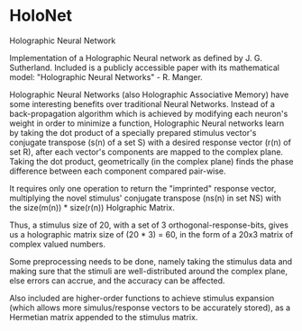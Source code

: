 # HoloNet
Holographic Neural Network

Implementation of a Holographic Neural network as defined by J. G. Sutherland.  Included is a publicly accessible paper with its mathematical model: "Holographic Neural Networks" - R. Manger.

Holographic Neural Networks (also Holographic Associative Memory) have some interesting benefits over traditional Neural Networks.  Instead of a back-propagation algorithm which is achieved by modifying each neuron's weight in order to minimize a function, Holographic Neural networks learn by taking the dot product of a specially prepared stimulus vector's conjugate transpose (s(n) of a set S)  with a desired response vector (r(n) of set R), after each vector's components are mapped to the complex plane.  Taking the dot product, geometrically (in the complex plane) finds the phase difference between each component compared pair-wise.

It requires only one operation to return the "imprinted" response vector, multiplying the novel stimulus' conjugate transpose (ns(n) in set NS) with the size(m(n)) * size(r(n)) Holgraphic Matrix.

Thus, a stimulus size of 20, with a set of 3 orthogonal-response-bits, gives us a holographic matrix size of (20 * 3) = 60, in the form of a 20x3 matrix of complex valued numbers.

Some preprocessing needs to be done, namely taking the stimulus data and making sure that the stimuli are well-distributed around the complex plane, else errors can accrue, and the accuracy can be affected.

Also included are higher-order functions to achieve stimulus expansion (which allows more simulus/response vectors to be accurately stored), as a Hermetian matrix appended to the stimulus matrix.
